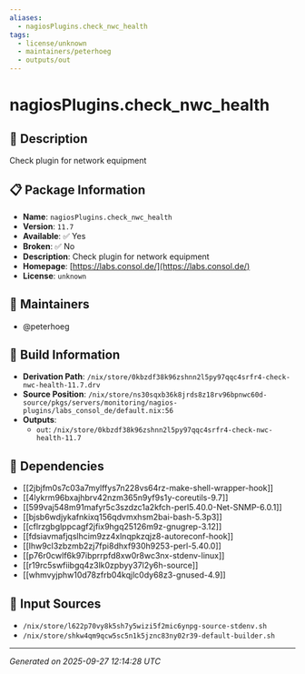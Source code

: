 ```yaml
---
aliases:
  - nagiosPlugins.check_nwc_health
tags:
  - license/unknown
  - maintainers/peterhoeg
  - outputs/out
---
```


# nagiosPlugins.check_nwc_health

## 📝 Description

Check plugin for network equipment

## 📋 Package Information

- **Name**: `nagiosPlugins.check_nwc_health`
- **Version**: `11.7`
- **Available**: ✅ Yes
- **Broken**: ✅ No
- **Description**: Check plugin for network equipment
- **Homepage**: [https://labs.consol.de/](https://labs.consol.de/)
- **License**: `unknown`
## 👥 Maintainers

- @peterhoeg


## 🔧 Build Information

- **Derivation Path**: `/nix/store/0kbzdf38k96zshnn2l5py97qqc4srfr4-check-nwc-health-11.7.drv`
- **Source Position**: `/nix/store/ns30sqxb36k8jrds8z18rv96bpnwc60d-source/pkgs/servers/monitoring/nagios-plugins/labs_consol_de/default.nix:56`
- **Outputs**:
  - `out`:  `/nix/store/0kbzdf38k96zshnn2l5py97qqc4srfr4-check-nwc-health-11.7`

## 🔗 Dependencies

- [[2jbjfm0s7c03a7mylffys7n228vs64rz-make-shell-wrapper-hook]]
- [[4lykrm96bxajhbrv42nzm365n9yf9s1y-coreutils-9.7]]
- [[599vaj548m91mafyr5c3szdzc1a2kfch-perl5.40.0-Net-SNMP-6.0.1]]
- [[bjsb6wdjykafnkixq156qdvmxhsm2bai-bash-5.3p3]]
- [[cflrzgbglppcagf2jfix9hgq25126m9z-gnugrep-3.12]]
- [[fdsiavmafjqslhcim9zz4xlnqpkzqjz8-autoreconf-hook]]
- [[lhw9cl3zbzmb2zj7fpi8dhxf930h9253-perl-5.40.0]]
- [[p76r0cwlf6k97ibprrpfd8xw0r8wc3nx-stdenv-linux]]
- [[r19rc5swfiibgq4z3lk0zpbyy37l2y6h-source]]
- [[whmvyjphw10d78zfrb04kqjlc0dy68z3-gnused-4.9]]

## 📁 Input Sources

- `/nix/store/l622p70vy8k5sh7y5wizi5f2mic6ynpg-source-stdenv.sh`
- `/nix/store/shkw4qm9qcw5sc5n1k5jznc83ny02r39-default-builder.sh`

---
*Generated on 2025-09-27 12:14:28 UTC*
